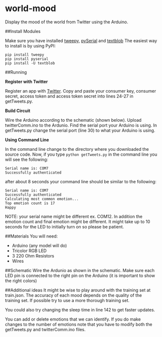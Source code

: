 world-mood
===========

Display the mood of the world from Twitter using the Arduino. 

##Install Modules

Make sure you have installed [tweepy](https://github.com/tweepy/tweepy "Tweepy Doc"), 
[pySerial](http://pyserial.sourceforge.net/pyserial.html "PySerial") and 
[textblob](http://textblob.readthedocs.org/en/dev/ "TextBlob")
The easiest way to install is by using PyPI:

```
pip install tweepy
pip install pyserial
pip install -U textblob
```
##Running 

**Register with Twitter**

Register an app with [Twitter](https://dev.twitter.com/ "Twitter Dev"). Copy and paste your consumer key, consumer secret, access token and access token secret into lines 24-27 in getTweets.py. 

**Build Circuit**

Wire the Arduino according to the schematic (shown below). Upload twitterComm.ino to the Ardunio. Find the serial port your Arduino is using. In getTweets.py change the serial port (line 30) to what your Arduino is using. 

**Using Command Line**

In the command line change to the directory where you downloaded the source code. Now, if you type `python getTweets.py` in the command line you will see the following:

```
Serial name is: COM7
Successfully authenticated
```
after about 8 seconds your command line should be similar to the following:
```
Serial name is: COM7
Successfully authenticated
Calculating most common emotion...
Top emotion count is 17
Happy
```

NOTE: your serial name might be different ex. COM12. In addition the emotion count and final emotion might be different. It might take up to 10 seconds for the LED to initially turn on so please be patient. 

##Materials
You will need:

* Arduino (any model will do)
* Tricolor RGB LED
* 3 220 Ohm Resistors
* Wires

##Schematic
Wire the Ardunio as shown in the schematic. Make sure each LED pin is connected to the right pin 
on the Arduino (it is important to show the right colors)

##Additional ideas
It might be wise to play around with the training set at train.json. The accuracy of each mood depends on the quality of the 
training set. If possible try to use a more thorough training set. 

You could also try changing the sleep time in line 142 to get faster updates. 

You can add or delete emotions that we can identify. If you do make changes to the number of emotions note that you have to modify both the getTweets.py and twitterComm.ino files.
